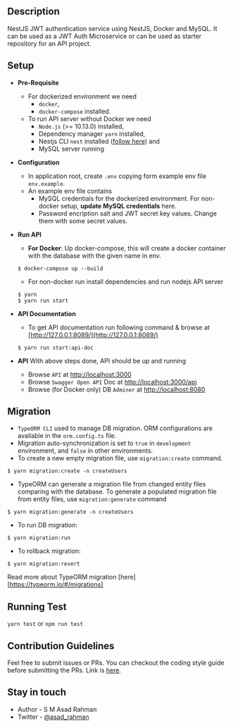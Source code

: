## Description

NestJS JWT authentication service using NestJS, Docker and MySQL. It can be used as a JWT Auth Microservice or can be used as starter repository for an API project.


## Setup
- **Pre-Requisite**
  - For dockerized environment we need 
    - `docker`, 
    - `docker-compose` installed.
  - To run API server without Docker we need
    - `Node.js` (>= 10.13.0) installed,
    - Dependency manager `yarn` installed,
    - Nestjs CLI `nest` installed ([follow here](https://docs.nestjs.com/first-steps)) and
    - MySQL server running
- **Configuration**
    - In application root, create `.env` copying form example env file `env.example`.
    - An example env file contains 
      - MySQL credentials for the dockerized environment. For non-docker setup, **update MySQL credentials** here.
      - Password encription salt and JWT secret key values. Change them with some secret values.
- **Run API**
    - **For Docker**: Up docker-compose, this will create a docker container with the database with the given name in env. 
    ``` 
    $ docker-compose up --build
    ```

    - For non-docker run install dependencies and run nodejs API server
    ```
    $ yarn
    $ yarn run start
    ```
- **API Documentation**
    - To get API documentation run following command & browse at [http://127.0.0.1:8089/](http://127.0.0.1:8089/)
    ```
    $ yarn run start:api-doc
    ```
- **API** 
  With above steps done, API should be up and running
    - Browse `API` at [http://localhost:3000](http://localhost:3000)
    - Browse `Swagger Open API` Doc at [http://localhost:3000/api](http://localhost:3000/api)
    - Browse (for Docker only) DB `Adminer` at [http://localhost:8080](http://localhost:8080)

## Migration

- `TypeORM CLI` used to manage DB migration. ORM configurations are available in the `orm.config.ts` file.
- Migration auto-synchronization is set to `true` in `development` environment, and `false` in other environments.
- To create a new empty migration file, use `migration:create` command.
```
$ yarn migration:create -n createUsers
```
- TypeORM can generate a migration file from changed entity files comparing with the database. To generate a populated migration file from entity files, use `migration:generate` command
```
$ yarn migration:generate -n createUsers
```
- To run DB migration:
```
$ yarn migration:run
```
- To rollback migration:
```
$ yarn migration:revert
```

Read more about TypeORM migration [here][https://typeorm.io/#/migrations]

## Running Test

`yarn test` or `npm run test`

## Contribution Guidelines

Feel free to submit issues or PRs. You can checkout the coding style guide before submitting the PRs. Link is [here](https://github.com/basarat/typescript-book/blob/master/docs/styleguide/styleguide.md).

## Stay in touch

- Author - S M Asad Rahman
- Twitter - [@asad_rahman](https://twitter.com/asad_rahman)
